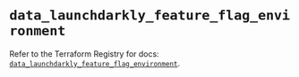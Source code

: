 # `data_launchdarkly_feature_flag_environment`

Refer to the Terraform Registry for docs: [`data_launchdarkly_feature_flag_environment`](https://registry.terraform.io/providers/launchdarkly/launchdarkly/2.25.1/docs/data-sources/feature_flag_environment).
